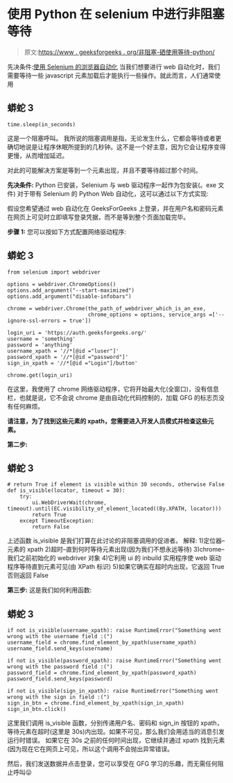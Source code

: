 # 使用 Python 在 selenium 中进行非阻塞等待

> 原文:[https://www . geeksforgeeks . org/非阻塞-硒使用等待-python/](https://www.geeksforgeeks.org/non-blocking-wait-in-selenium-using-python/)

先决条件:[使用 Selenium 的浏览器自动化](https://www.geeksforgeeks.org/browser-automation-using-selenium/)
当我们想要进行 web 自动化时，我们需要等待一些 javascript 元素加载后才能执行一些操作。就此而言，人们通常使用

## 蟒蛇 3

```
time.sleep(in_seconds)
```

这是一个阻塞呼叫。
我所说的阻塞调用是指，无论发生什么，它都会等待或者更确切地说是让程序休眠所提到的几秒钟。这不是一个好主意，因为它会让程序变得更慢，从而增加延迟。

对此的可能解决方案是等到一个元素出现，并且不要等待超过那个时间。

**先决条件:** Python 已安装，Selenium 与 web 驱动程序一起作为包安装(。exe 文件)
对于带有 Selenium 的 Python Web 自动化，这可以通过以下方式实现:

假设您希望通过 web 自动化在 GeeksForGeeks 上登录，并在用户名和密码元素在网页上可见时立即填写登录凭据，而不是等到整个页面加载完毕。

**步骤 1:**
您可以按如下方式配置网络驱动程序:

## 蟒蛇 3

```
from selenium import webdriver

options = webdriver.ChromeOptions()
options.add_argument("--start-maximized")
options.add_argument("disable-infobars")

chrome = webdriver.Chrome(the_path_of_webdriver_which_is_an_exe,
                          chrome_options = options, service_args =['--ignore-ssl-errors = true'])

login_uri = 'https://auth.geeksforgeeks.org/'
username = 'something'
password = 'anything'
username_xpath = '//*[@id ="luser"]'
password_xpath = '//*[@id ="password"]'
sign_in_xpath = '//*[@id ="Login"]/button'

chrome.get(login_uri)
```

在这里，我使用了 chrome 网络驱动程序，它将开始最大化(全窗口)，没有信息栏，也就是说，它不会说 chrome 是由自动化代码控制的，加载 GFG 的标志页没有任何麻烦。

**请注意，为了找到这些元素的 xpath，您需要进入开发人员模式并检查这些元素。**

**第二步:**

## 蟒蛇 3

```
# return True if element is visible within 30 seconds, otherwise False
def is_visible(locator, timeout = 30):
    try:
        ui.WebDriverWait(chrome, timeout).until(EC.visibility_of_element_located((By.XPATH, locator)))
        return True
    except TimeoutException:
        return False
```

上述函数 is_visible 是我们打算在此讨论的非阻塞调用的促进者。
解释:
1)定位器–元素的 xpath
2)超时–直到何时等待元素出现(因为我们不想永远等待)
3)chrome–我们之前初始化的 webdriver 对象
4)它利用 ui 的 inbuild 实用程序使 web 驱动程序等待直到元素可见(由 XPath 标识)
5)如果它确实在超时内出现，它返回 True 否则返回 False

**第三步:**
这是我们如何利用函数:

## 蟒蛇 3

```
if not is_visible(username_xpath): raise RuntimeError("Something went wrong with the username field :(")
username_field = chrome.find_element_by_xpath(username_xpath)
username_field.send_keys(username)

if not is_visible(password_xpath): raise RuntimeError("Something went wrong with the password field :(")
password_field = chrome.find_element_by_xpath(password_xpath)
password_field.send_keys(password)

if not is_visible(sign_in_xpath): raise RuntimeError("Something went wrong with the sign in field :(")
sign_in_btn = chrome.find_element_by_xpath(sign_in_xpath)
sign_in_btn.click()
```

这里我们调用 is_visible 函数，分别传递用户名、密码和 sign_in 按钮的 xpath，等待元素在超时(这里是 30s)内出现。如果不可见，那么我们会用适当的消息引发运行时错误。
如果它在 30s 之前的任何时间出现，它继续并通过 xpath 找到元素(因为现在它在网页上可见，所以这个调用不会抛出异常错误。

然后，我们发送数据并点击登录，您可以享受在 GFG 学习的乐趣，而无需任何阻止呼叫😛